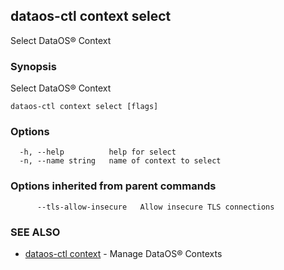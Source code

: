 ## dataos-ctl context select

Select DataOS® Context

### Synopsis

Select DataOS® Context

```
dataos-ctl context select [flags]
```

### Options

```
  -h, --help          help for select
  -n, --name string   name of context to select
```

### Options inherited from parent commands

```
      --tls-allow-insecure   Allow insecure TLS connections
```

### SEE ALSO

* [dataos-ctl context](dataos-ctl_context.md)	 - Manage DataOS® Contexts

